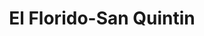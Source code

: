 ---
title: "El Florido-San Quintin"
url: /san-quintin/el-florido-san-quintin/
shop: Lebensmittel
---
